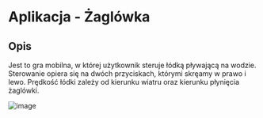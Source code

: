 # Aplikacja - Żaglówka

## Opis
Jest to gra mobilna, w której użytkownik steruje łódką pływającą na wodzie. Sterowanie opiera się na dwóch przyciskach, którymi skręamy w prawo i lewo. Prędkość łódki zależy od kierunku wiatru oraz kierunku płynięcia żaglówki.

![image](https://github.com/user-attachments/assets/0347f88d-c55f-4c99-8932-e3b4bbc59a62)
